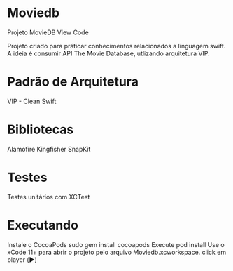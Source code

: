 # Moviedb
Projeto MovieDB View Code

Projeto criado para práticar conhecimentos relacionados a linguagem swift. A ideia é consumir API The Movie Database, utlizando arquitetura VIP. 

# Padrão de Arquitetura
VIP - Clean Swift

# Bibliotecas
Alamofire
Kingfisher
SnapKit

# Testes
Testes unitários com XCTest

# Executando
Instale o CocoaPods sudo gem install cocoapods
Execute pod install
Use o xCode 11+ para abrir o projeto pelo arquivo Moviedb.xcworkspace.
click em player (▶️)

